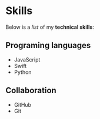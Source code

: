 # Skills

Below is a _list_ of my **technical skills**:

## Programing languages
- JavaScript
- Swift
- Python

## Collaboration
- GitHub
- Git

